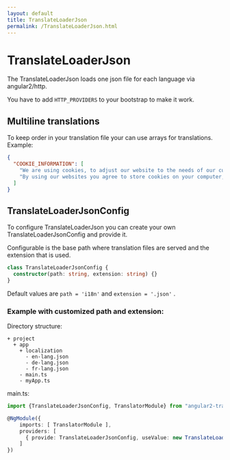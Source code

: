 ```yaml
---
layout: default
title: TranslateLoaderJson
permalink: /TranslateLoaderJson.html
---
```

# TranslateLoaderJson

The TranslateLoaderJson loads one json file for each language via angular2/http.

You have to add `HTTP_PROVIDERS` to your bootstrap to make it work.

## Multiline translations

To keep order in your translation file your can use arrays for translations. Example:

```json
{
  "COOKIE_INFORMATION": [
    "We are using cookies, to adjust our website to the needs of our customers.",
    "By using our websites you agree to store cookies on your computer, tablet or smartphone."
  ]
}
```

## TranslateLoaderJsonConfig

To configure TranslateLoaderJson you can create your own TranslateLoaderJsonConfig and provide it.

Configurable is the base path where translation files are served and the extension that is used.

```ts
class TranslateLoaderJsonConfig {
  constructor(path: string, extension: string) {}
}
```

Default values are `path = 'i18n'` and `extension = '.json'` .

### Example with customized path and extension:
Directory structure:

```
+ project
  + app
    + localization
      - en-lang.json
      - de-lang.json
      - fr-lang.json
    - main.ts
    - myApp.ts
```

main.ts:

```ts
import {TranslateLoaderJsonConfig, TranslatorModule} from "angular2-translator";

@NgModule({
    imports: [ TranslatorModule ],
    providers: [
      { provide: TranslateLoaderJsonConfig, useValue: new TranslateLoaderJsonConfig('app/localization', '-lang.json') },
    ]
})
```
